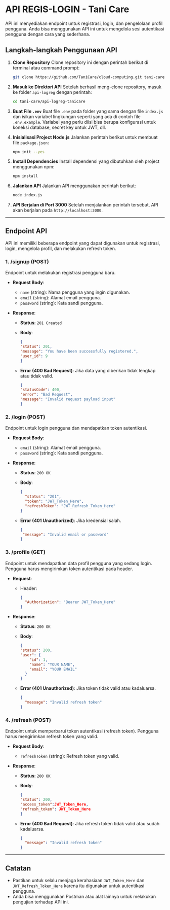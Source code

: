 # API REGIS-LOGIN - Tani Care

API ini menyediakan endpoint untuk registrasi, login, dan pengelolaan profil pengguna. Anda bisa menggunakan API ini untuk mengelola sesi autentikasi pengguna dengan cara yang sederhana.

## Langkah-langkah Penggunaan API

1. **Clone Repository**
   Clone repository ini dengan perintah berikut di terminal atau command prompt:
   ```bash
   git clone https://github.com/TaniCare/cloud-computing.git tani-care
   ```

2. **Masuk ke Direktori API**
   Setelah berhasil meng-clone repository, masuk ke folder `api-logreg` dengan perintah:
   ```bash
   cd tani-care/api-logreg-tanicare
   ```

3. **Buat File `.env`**
   Buat file `.env` pada folder yang sama dengan file `index.js` dan isikan variabel lingkungan seperti yang ada di contoh file `.env.example`. Variabel yang perlu diisi bisa berupa konfigurasi untuk koneksi database, secret key untuk JWT, dll.

4. **Inisialisasi Project Node.js**
   Jalankan perintah berikut untuk membuat file `package.json`:
   ```bash
   npm init --yes
   ```

5. **Install Dependencies**
   Install dependensi yang dibutuhkan oleh project menggunakan npm:
   ```bash
   npm install
   ```

6. **Jalankan API**
   Jalankan API menggunakan perintah berikut:
   ```bash
   node index.js
   ```

7. **API Berjalan di Port 3000**
   Setelah menjalankan perintah tersebut, API akan berjalan pada `http://localhost:3000`.

---

## Endpoint API

API ini memiliki beberapa endpoint yang dapat digunakan untuk registrasi, login, mengelola profil, dan melakukan refresh token.

### 1. **/signup** (POST)
Endpoint untuk melakukan registrasi pengguna baru.

- **Request Body**:
  - `name` (string): Nama pengguna yang ingin digunakan.
  - `email` (string): Alamat email pengguna.
  - `password` (string): Kata sandi pengguna.

- **Response**:
  - **Status**: `201 Created`
  - **Body**:
    ```json
    {
    "status": 201,
    "message": "You have been successfully registered.",
    "user_id": 9
    }
    ```

  - **Error (400 Bad Request)**: Jika data yang diberikan tidak lengkap atau tidak valid.
    ```json
    {
    "statusCode": 400,
    "error": "Bad Request",
    "message": "Invalid request payload input"
    }
    ```

### 2. **/login** (POST)
Endpoint untuk login pengguna dan mendapatkan token autentikasi.

- **Request Body**:
  - `email` (string): Alamat email pengguna.
  - `password` (string): Kata sandi pengguna.

- **Response**:
  - **Status**: `200 OK`
  - **Body**:
    ```json
    {
      "status": "201",
      "token": "JWT_Token_Here",
      "refreshToken": "JWT_Refresh_Token_Here"
    }
    ```

  - **Error (401 Unauthorized)**: Jika kredensial salah.
    ```json
    {
     "message": "Invalid email or password"
    }
    ```

### 3. **/profile** (GET)
Endpoint untuk mendapatkan data profil pengguna yang sedang login. Pengguna harus mengirimkan token autentikasi pada header.

- **Request**:
  - Header:
    ```json
    {
      "Authorization": "Bearer JWT_Token_Here"
    }
    ```

- **Response**:
  - **Status**: `200 OK`
  - **Body**:
    ```json
    {
    "status": 200,
    "user": {
        "id": 1,
        "name": "YOUR NAME",
        "email": "YOUR EMAIL"
      }
    }
    ```

  - **Error (401 Unauthorized)**: Jika token tidak valid atau kadaluarsa.
    ```json
    {
      "message": "Invalid refresh token"
    }
    ```

### 4. **/refresh** (POST)
Endpoint untuk memperbarui token autentikasi (refresh token). Pengguna harus mengirimkan refresh token yang valid.

- **Request Body**:
  - `refreshToken` (string): Refresh token yang valid.

- **Response**:
  - **Status**: `200 OK`
  - **Body**:
    ```json
    {
    "status": 200,
    "access_token":JWT_Token_Here,
    "refresh_token": JWT_Token_Here
    }
    ```

  - **Error (400 Bad Request)**: Jika refresh token tidak valid atau sudah kadaluarsa.
    ```json
    {
      "message": "Invalid refresh token"
    }
    ```

---

## Catatan
- Pastikan untuk selalu menjaga kerahasiaan `JWT_Token_Here` dan `JWT_Refresh_Token_Here` karena itu digunakan untuk autentikasi pengguna.
- Anda bisa menggunakan Postman atau alat lainnya untuk melakukan pengujian terhadap API ini.
